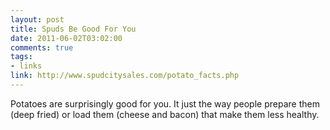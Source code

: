 ```yaml
--- 
layout: post
title: Spuds Be Good For You
date: 2011-06-02T03:02:00
comments: true
tags:
- links
link: http://www.spudcitysales.com/potato_facts.php
---
```

Potatoes are surprisingly good for you. It just the way people prepare them (deep fried) or load them (cheese and bacon) that make them less healthy.

